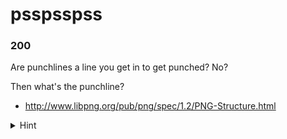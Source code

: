 # psspsspss
### 200
Are punchlines a line you get in to get punched? No?

Then what's the punchline?

- http://www.libpng.org/pub/png/spec/1.2/PNG-Structure.html

<details>
  <summary>Hint</summary>
  
  #### Hint
  A 4-byte CRC (Cyclic Redundancy Check) calculated on the preceding bytes in the chunk, including the chunk type code and chunk data fields, but not including the length field.

</details>
